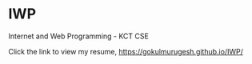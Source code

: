 # IWP
Internet and Web Programming - KCT CSE

Click the link to view my resume,
https://gokulmurugesh.github.io/IWP/
